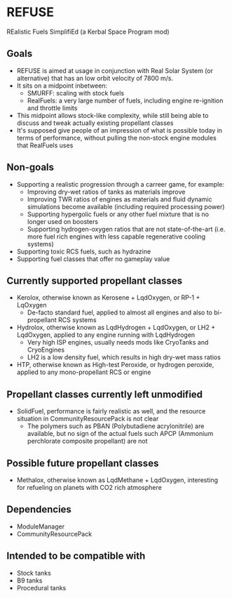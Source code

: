 # REFUSE
REalistic Fuels SimplifiEd (a Kerbal Space Program mod)

## Goals
* REFUSE is aimed at usage in conjunction with Real Solar System (or alternative) that has an low orbit velocity of 7800 m/s.
* It sits on a midpoint inbetween:
    * SMURFF: scaling with stock fuels
    * RealFuels: a very large number of fuels, including engine re-ignition and throttle limits
* This midpoint allows stock-like complexity, while still being able to discuss and tweak actually existing propellant classes
* It's supposed give people of an impression of what is possible today in terms of performance, without pulling the non-stock engine modules that RealFuels uses

## Non-goals
* Supporting a realistic progression through a carreer game, for example:
    * Improving dry-wet ratios of tanks as materials improve
    * Improving TWR ratios of engines as materials and fluid dynamic simulations become available (including required processing power)
    * Supporting hypergolic fuels or any other fuel mixture that is no longer used on boosters
    * Supporting hydrogen-oxygen ratios that are not state-of-the-art (i.e. more fuel rich engines with less capable regenerative cooling systems)
* Supporting toxic RCS fuels, such as hydrazine
* Supporting fuel classes that offer no gameplay value

## Currently supported propellant classes
* Kerolox, otherwise known as Kerosene + LqdOxygen, or RP-1 + LqOxygen
    * De-facto standard fuel, applied to almost all engines and also to bi-propellant RCS systems
* Hydrolox, otherwise known as LqdHydrogen + LqdOxygen, or LH2 + LqdOxygen, applied to any engine running with LqdHydrogen
    * Very high ISP engines, usually needs mods like CryoTanks and CryoEngines
    * LH2 is a low density fuel, which results in high dry-wet mass ratios
* HTP, otherwise known as High-test Peroxide, or hydrogen peroxide, applied to any mono-propellant RCS or engine

## Propellant classes currently left unmodified
* SolidFuel, performance is fairly realistic as well, and the resource situation in CommunityResourcePack is not clear
    * The polymers such as PBAN (Polybutadiene acrylonitrile) are available, but no sign of the actual fuels such APCP (Ammonium perchlorate composite propellant) are not

## Possible future propellant classes
* Methalox, otherwise known as LqdMethane + LqdOxygen, interesting for refueling on planets with CO2 rich atmosphere

## Dependencies
* ModuleManager
* CommunityResourcePack

## Intended to be compatible with
* Stock tanks
* B9 tanks
* Procedural tanks